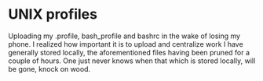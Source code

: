 # UNIX profiles
Uploading my .profile, bash_profile and bashrc in the wake of losing my phone. I realized how important it is to upload and centralize work I have generally stored locally, the aforementioned files having been pruned for a couple of hours. One just never knows when that which is stored locally, will be gone, knock on wood.
